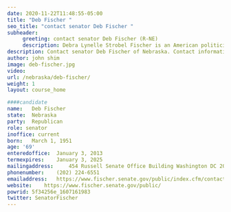 ```yaml
---
date: 2020-11-22T11:48:55-05:00
title: "Deb Fischer "
seo_title: "contact senator Deb Fischer "
subheader:
     greeting: contact senator Deb Fischer (R-NE) 
     description: Debra Lynelle Strobel Fischer is an American politician serving as the senior United States Senator from Nebraska since 2013. She was elected to the Senate in 2012 and reelected in 2018. Fischer served two terms in the Nebraska Legislature, representing a rural district in the Sandhills, from 2005 to 2013.
description: Contact senator Deb Fischer of Nebraska. Contact information for Deb Fischer includes email address, phone number, and mailing address.
author: john shim
image: deb-fischer.jpg
video:
url: /nebraska/deb-fischer/
weight: 1
layout: course_home

####candidate
name:	Deb Fischer
state:	Nebraska
party:	Republican
role: senator
inoffice: current
born:	March 1, 1951
age: '69'
enteredoffice:	January 3, 2013
termexpires:	January 3, 2025
mailingaddress:		454 Russell Senate Office Building Washington DC 20510
phonenumber:	(202) 224-6551
emailaddress:	https://www.fischer.senate.gov/public/index.cfm/contact
website:	https://www.fischer.senate.gov/public/
powrid: 5f34256e_1607161983
twitter: SenatorFischer
---
```




